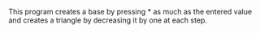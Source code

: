 This program creates a base by pressing * as much as the entered value and creates a triangle by decreasing it by one at each step.
